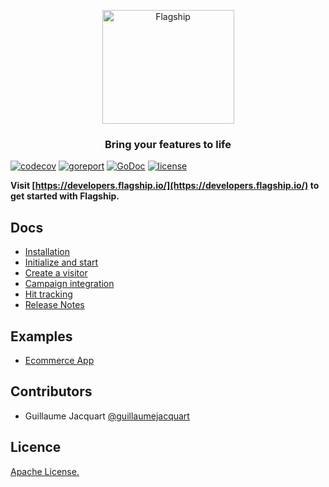 <p align="center">

<img  src="https://mk0abtastybwtpirqi5t.kinstacdn.com/wp-content/uploads/picture-solutions-persona-product-flagship.jpg"  width="211"  height="182"  alt="Flagship"  />

</p>

<h3 align="center">Bring your features to life</h3>

<a  href='https://github.com/jpoles1/gopherbadger'  target='_blank'><a href='https://github.com/jpoles1/gopherbadger' target='_blank'>[![codecov](https://codecov.io/gh/flagship-io/flagship-go-sdk/branch/master/graph/badge.svg)](https://codecov.io/gh/flagship-io/flagship-go-sdk)
</a>
[![goreport](https://goreportcard.com/badge/github.com/flagship-io/flagship-go-sdk)](https://goreportcard.com/report/github.com/flagship-io/flagship-go-sdk)
[![GoDoc](https://godoc.org/github.com/flagship-io/flagship-go-sdk?status.svg)](https://godoc.org/github.com/flagship-io/flagship-go-sdk)
[![license](https://badgen.now.sh/badge/license/Apache)](./LICENSE)

**Visit [https://developers.flagship.io/](https://developers.flagship.io/) to get started with Flagship.**

## Docs

- [Installation](https://developers.flagship.io/docs/sdk/go/v2.0#installation)
- [Initialize and start](https://developers.flagship.io/docs/sdk/go/v2.0#initialization)
- [Create a visitor](https://developers.flagship.io/go/v2.x.x/#create-a-visitor)
- [Campaign integration](https://developers.flagship.io/docs/sdk/go/v2.0#campaign-synchronization)
- [Hit tracking](https://developers.flagship.io/docs/sdk/go/v2.0#hit-tracking)
- [Release Notes](https://developers.flagship.io/docs/sdk/go/v2.0#release-notes)

## Examples

- [Ecommerce App](./examples/ecommerce)

## Contributors

- Guillaume Jacquart [@guillaumejacquart](https://github.com/guillaumejacquart)

## Licence

[Apache License.](https://github.com/flagship-io/flagship-go-sdk/blob/master/LICENSE)
